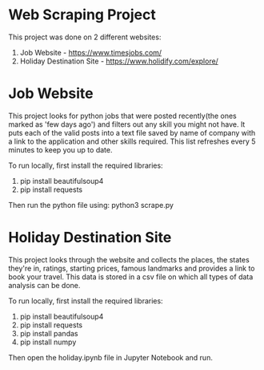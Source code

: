 # Web Scraping Project

This project was done on 2 different websites:
 1. Job Website - https://www.timesjobs.com/
 2. Holiday Destination Site - https://www.holidify.com/explore/

 
# Job Website

This project looks for python jobs that were posted recently(the ones marked as 'few days ago') and filters out any skill you might not have.
It puts each of the valid posts into a text file saved by name of company with a link to the application and other skills required. This list refreshes every 5 minutes to keep you up to date.

To run locally, first install the required libraries:
  1. pip install beautifulsoup4
  2. pip install requests

Then run the python file using: python3 scrape.py

# Holiday Destination Site

This project looks through the website and collects the places, the states they're in, ratings, starting prices, famous landmarks and provides a link to book your travel.
This data is stored in a csv file on which all types of data analysis can be done.

To run locally, first install the required libraries:
  1. pip install beautifulsoup4
  2. pip install requests
  3. pip install pandas
  4. pip install numpy

Then open the holiday.ipynb file in Jupyter Notebook and run.
